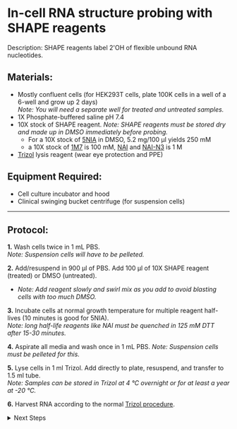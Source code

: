 In-cell RNA structure probing with SHAPE reagents
================================================================================
Description: SHAPE reagents label 2'OH of flexible unbound RNA nucleotides.

Materials:
--------------------------------------------------------------------------------
  * Mostly confluent cells (for HEK293T cells, plate 100K cells in a well of a 6-well and grow up 2 days) <br/>_Note: You will need a separate well for treated and untreated samples._ 
  * 1X Phosphate-buffered saline pH 7.4
  * 10X stock of SHAPE reagent. _Note: SHAPE reagents must be stored dry and made up in DMSO immediately before probing._
    * For a 10X stock of [5NIA](https://www.sigmaaldrich.com/catalog/product/aldrich/s428396?lang=en&region=US&cm_sp=Insite-_-caSrpResults_srpRecs_srpModel_5-nitroisatoic%20anhydride-_-srpRecs3-1) in DMSO, 5.2 mg/100 µl yields 250 mM
    * a 10X stock of [1M7](https://www.sigmaaldrich.com/catalog/product/aldrich/908401?lang=en&region=US&cm_sp=Insite-_-caContent_prodMerch_gruCrossEntropy-_-prodMerch10-1) is 100 mM, [NAI](https://www.sigmaaldrich.com/catalog/product/mm/03310?lang=en&region=US) and [NAI-N3](https://www.sigmaaldrich.com/catalog/product/aldrich/913812?lang=en&region=US) is 1 M
  * [Trizol](https://www.thermofisher.com/order/catalog/product/15596026#/15596026) lysis reagent (wear eye protection and PPE)
     
Equipment Required:
--------------------------------------------------------------------------------
  * Cell culture incubator and hood
  * Clinical swinging bucket centrifuge (for suspension cells)
___
Protocol:
--------------------------------------------------------------------------------

**1.** Wash cells twice in 1 mL PBS.<br/>_Note: Suspension cells will have to be pelleted._

**2.** Add/resuspend in 900 µl of PBS. Add 100 µl of 10X SHAPE reagent (treated) or DMSO (untreated).
  * _Note: Add reagent slowly and swirl mix as you add to avoid blasting cells with too much DMSO._ 
    
**3.** Incubate cells at normal growth temperature for multiple reagent half-lives (10 minutes is good for 5NIA).<br/>_Note: long half-life reagents like NAI must be quenched in 125 mM DTT after 15-30 minutes._ 
  
**4.** Aspirate all media and wash once in 1 mL PBS. _Note: Suspension cells must be pelleted for this._

**5.** Lyse cells in 1 ml Trizol. Add directly to plate, resuspend, and transfer to 1.5 ml tube.<br/>_Note: Samples can be stored in Trizol at 4 °C overnight or for at least a year at -20 °C._

**6.** Harvest RNA according to the normal [Trizol procedure](../General/Trizol-RNA-Purification.md).
<!-- The text below creates dropdown lists for links to next steps or hyperlinks -->

<details>
  <summary>Next Steps</summary>

</p> <a href="../Mutational-Profiling/MaP-RT-Marathon.md">
MaP with Marathon RT</a>

</p> <a href="../NGS/Second-Strand-Synthesis.md">
Second-Strand Synthesis</a>

</p> <a href="../NGS/Two-Step-PCR-Library.md">
2-step PCR library generation </a>

</details>
